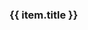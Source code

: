 <div v-for="(item, i) in linkList" :key="i">
    <h3>{{ item.title }}</h3>
    <div>
      <card :defaultValue="item.children"/>
    </div>
  </div>

  <script setup>
  import { ref } from 'vue'

  const linkList = ref([])

  linkList.value = [
    {
          text: 20220904-091108,
          link: ./chinaNcovs/20220904-091108.html
        }{
          text: 20220905-000059,
          link: ./chinaNcovs/20220905-000059.html
        }{
          text: 20220905-091352,
          link: ./chinaNcovs/20220905-091352.html
        }{
          text: 20220906-090829,
          link: ./chinaNcovs/20220906-090829.html
        }{
          text: 20220907-090633,
          link: ./chinaNcovs/20220907-090633.html
        }{
          text: 20220908-091906,
          link: ./chinaNcovs/20220908-091906.html
        }{
          text: 20220909-090908,
          link: ./chinaNcovs/20220909-090908.html
        }{
          text: 20220910-091052,
          link: ./chinaNcovs/20220910-091052.html
        }{
          text: 20220911-091102,
          link: ./chinaNcovs/20220911-091102.html
        }{
          text: 20220912-092342,
          link: ./chinaNcovs/20220912-092342.html
        }{
          text: 20220913-091603,
          link: ./chinaNcovs/20220913-091603.html
        }{
          text: 20220914-090904,
          link: ./chinaNcovs/20220914-090904.html
        }{
          text: 20220915-090854,
          link: ./chinaNcovs/20220915-090854.html
        }{
          text: 20220916-091035,
          link: ./chinaNcovs/20220916-091035.html
        }{
          text: 20220917-091032,
          link: ./chinaNcovs/20220917-091032.html
        }{
          text: 20220918-090835,
          link: ./chinaNcovs/20220918-090835.html
        }{
          text: 20220919-093110,
          link: ./chinaNcovs/20220919-093110.html
        }{
          text: 20220920-091533,
          link: ./chinaNcovs/20220920-091533.html
        }{
          text: 20220921-091520,
          link: ./chinaNcovs/20220921-091520.html
        }{
          text: 20220922-091139,
          link: ./chinaNcovs/20220922-091139.html
        }{
          text: 20220923-091036,
          link: ./chinaNcovs/20220923-091036.html
        }{
          text: 20220924-091126,
          link: ./chinaNcovs/20220924-091126.html
        }{
          text: 20220925-093007,
          link: ./chinaNcovs/20220925-093007.html
        }{
          text: 20220926-091329,
          link: ./chinaNcovs/20220926-091329.html
        }{
          text: 20220927-091524,
          link: ./chinaNcovs/20220927-091524.html
        }
  ]
  </script>